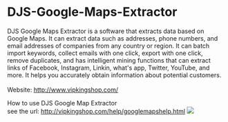 # DJS-Google-Maps-Extractor
DJS Google Maps Extractor is a software that extracts data based on Google Maps. It can extract data such as addresses, phone numbers, and email addresses of companies from any country or region. It can batch import keywords, collect emails with one click, export with one click, remove duplicates, and has intelligent mining functions that can extract links of Facebook, Instagram, Linkin, what's app, Twitter, YouTube, and more. It helps you accurately obtain information about potential customers.
<br> <br>
Website: http://www.vipkingshop.com/
<br>

How to use DJS Google Map Extractor
<br>
see the url: http://vipkingshop.com/help/googlemapshelp.html
<img src = "http://vipkingshop.com/help/images/googlemaps1.png">
